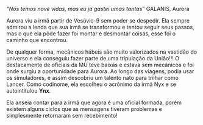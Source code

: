 *“Nós temos nove vidas, mas eu já gastei umas tantas”* GALANIS, Aurora

Aurora viu a irmã partir de Vesúvio-9 sem poder se despedir. Ela sempre admirou a lenda que sua irmã se transformou e tentou seguir seus passos, mas o que ela pôde fazer foi montar e desmontar coisas, esse foi o caminho que encontrou.

De qualquer forma, mecânicos hábeis são muito valorizados na vastidão do universo e ela conseguiu fazer parte de uma tripulação da União!!! O destacamento de oficiais da MU teve baixas e estava sem mecânicos e foi onde surgiu a oportunidade para Aurora. Ao longo das viagens, podia usar os simuladores, e assim descobriu um talento nato para trilhar como Lancer. Como codinome, ela escolheu o acrônimo da irmã Nyx e se autointitulou **Ynx**.

Ela anseia contar para a irmã que agora é uma oficial formada, porém existem alguns ciclos que as mensagens tiveram problemas e simplesmente retornaram sem recebimento!
